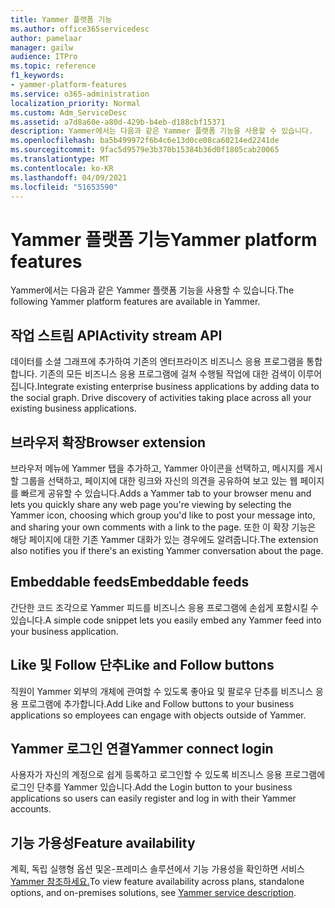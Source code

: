 ```yaml
---
title: Yammer 플랫폼 기능
ms.author: office365servicedesc
author: pamelaar
manager: gailw
audience: ITPro
ms.topic: reference
f1_keywords:
- yammer-platform-features
ms.service: o365-administration
localization_priority: Normal
ms.custom: Adm_ServiceDesc
ms.assetid: a7d8a60e-a80d-429b-b4eb-d188cbf15371
description: Yammer에서는 다음과 같은 Yammer 플랫폼 기능을 사용할 수 있습니다.
ms.openlocfilehash: ba5b499972f6b4c6e13d0ce08ca60214ed2241de
ms.sourcegitcommit: 9fac5d9579e3b370b15384b36d0f1805cab20065
ms.translationtype: MT
ms.contentlocale: ko-KR
ms.lasthandoff: 04/09/2021
ms.locfileid: "51653590"
---
```

# <a name="yammer-platform-features"></a><span data-ttu-id="e5daa-103">Yammer 플랫폼 기능</span><span class="sxs-lookup"><span data-stu-id="e5daa-103">Yammer platform features</span></span>

<span data-ttu-id="e5daa-104">Yammer에서는 다음과 같은 Yammer 플랫폼 기능을 사용할 수 있습니다.</span><span class="sxs-lookup"><span data-stu-id="e5daa-104">The following Yammer platform features are available in Yammer.</span></span>
 
## <a name="activity-stream-api"></a><span data-ttu-id="e5daa-105">작업 스트림 API</span><span class="sxs-lookup"><span data-stu-id="e5daa-105">Activity stream API</span></span>

<span data-ttu-id="e5daa-p101">데이터를 소셜 그래프에 추가하여 기존의 엔터프라이즈 비즈니스 응용 프로그램을 통합합니다. 기존의 모든 비즈니스 응용 프로그램에 걸쳐 수행될 작업에 대한 검색이 이루어집니다.</span><span class="sxs-lookup"><span data-stu-id="e5daa-p101">Integrate existing enterprise business applications by adding data to the social graph. Drive discovery of activities taking place across all your existing business applications.</span></span>
  
## <a name="browser-extension"></a><span data-ttu-id="e5daa-108">브라우저 확장</span><span class="sxs-lookup"><span data-stu-id="e5daa-108">Browser extension</span></span>

<span data-ttu-id="e5daa-109">브라우저 메뉴에 Yammer 탭을 추가하고, Yammer 아이콘을 선택하고, 메시지를 게시할 그룹을 선택하고, 페이지에 대한 링크와 자신의 의견을 공유하여 보고 있는 웹 페이지를 빠르게 공유할 수 있습니다.</span><span class="sxs-lookup"><span data-stu-id="e5daa-109">Adds a Yammer tab to your browser menu and lets you quickly share any web page you're viewing by selecting the Yammer icon, choosing which group you'd like to post your message into, and sharing your own comments with a link to the page.</span></span> <span data-ttu-id="e5daa-110">또한 이 확장 기능은 해당 페이지에 대한 기존 Yammer 대화가 있는 경우에도 알려줍니다.</span><span class="sxs-lookup"><span data-stu-id="e5daa-110">The extension also notifies you if there's an existing Yammer conversation about the page.</span></span> 

## <a name="embeddable-feeds"></a><span data-ttu-id="e5daa-111">Embeddable feeds</span><span class="sxs-lookup"><span data-stu-id="e5daa-111">Embeddable feeds</span></span>

<span data-ttu-id="e5daa-112">간단한 코드 조각으로 Yammer 피드를 비즈니스 응용 프로그램에 손쉽게 포함시킬 수 있습니다.</span><span class="sxs-lookup"><span data-stu-id="e5daa-112">A simple code snippet lets you easily embed any Yammer feed into your business application.</span></span>
  
## <a name="like-and-follow-buttons"></a><span data-ttu-id="e5daa-113">Like 및 Follow 단추</span><span class="sxs-lookup"><span data-stu-id="e5daa-113">Like and Follow buttons</span></span>

<span data-ttu-id="e5daa-114">직원이 Yammer 외부의 개체에 관여할 수 있도록 좋아요 및 팔로우 단추를 비즈니스 응용 프로그램에 추가합니다.</span><span class="sxs-lookup"><span data-stu-id="e5daa-114">Add Like and Follow buttons to your business applications so employees can engage with objects outside of Yammer.</span></span>
  
## <a name="yammer-connect-login"></a><span data-ttu-id="e5daa-115">Yammer 로그인 연결</span><span class="sxs-lookup"><span data-stu-id="e5daa-115">Yammer connect login</span></span>

<span data-ttu-id="e5daa-116">사용자가 자신의 계정으로 쉽게 등록하고 로그인할 수 있도록 비즈니스 응용 프로그램에 로그인 단추를 Yammer 있습니다.</span><span class="sxs-lookup"><span data-stu-id="e5daa-116">Add the Login button to your business applications so users can easily register and log in with their Yammer accounts.</span></span>

## <a name="feature-availability"></a><span data-ttu-id="e5daa-117">기능 가용성</span><span class="sxs-lookup"><span data-stu-id="e5daa-117">Feature availability</span></span>

<span data-ttu-id="e5daa-118">계획, 독립 실행형 옵션 및온-프레미스 솔루션에서 기능 가용성을 확인하면 서비스 [Yammer 참조하세요.](yammer-service-description.md)</span><span class="sxs-lookup"><span data-stu-id="e5daa-118">To view feature availability across plans, standalone options, and on-premises solutions, see [Yammer service description](yammer-service-description.md).</span></span>
  

